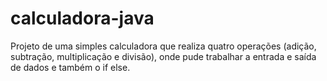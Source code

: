 # calculadora-java
Projeto de uma simples calculadora que realiza quatro operações (adição, subtração, multiplicação e divisão), onde pude trabalhar a entrada e saída de dados e também o if else. 
